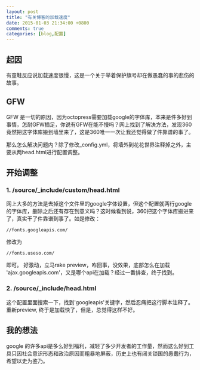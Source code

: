 ```yaml
---
layout: post
title: "有关博客的加载速度"
date: 2015-01-03 21:34:00 +0800
comments: true
categories: [blog,配置]
---
```

## 起因
有童鞋反应说加载速度很慢，这是一个关于举着保护旗号却在做愚蠢的事的悲伤的故事。
<!--more-->
## GFW
GFW 是一切的原因，因为octopress需要加载google的字体库，本来是件多好到事情，怎耐GFW插足，你说有GFW在能不慢吗？网上找到了解决方法，发现360竟然把这字体库搬到墙里来了，这是360唯一一次让我还觉得做了件靠谱的事了。

那么怎么解决问题内？除了修改_config.yml，将墙外到花花世界注释掉之外，主要从两head.html进行配置调整。
## 开始调整
### 1. /source/_include/custom/head.html
网上大多的方法是去掉这个文件里的google字体设置，但这个配置就两行google的字体库，删除之后还有存在到意义吗？这时候看到说，360把这个字体库搬进来了，真实干了件靠谱到事了。如是修改：

	//fonts.googleapis.com/
修改为

	//fonts.useso.com/
即可。
好激动，立马rake preview，咋回事，没效果，底部怎么在加载 'ajax.googleapis.com'，又是哪个api在加载？经过一番排查，终于找到。
### 2. /source/_include/head.html
这个配置里面搜索一下，找到'googleapis'关键字，然后忍痛把这行脚本注释了。重新preview, 终于是加载快了，但是，总觉得这样不好。
## 我的想法
google 的许多api是多么好到福利，减轻了多少开发者的工作量，然而这么好到工具只因社会意识形态和政治原因而粗暴地屏蔽，历史上也有闭关锁国的愚蠢行为，希望以史为鉴乃。

